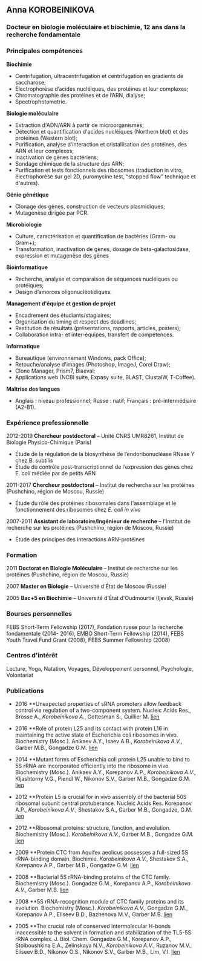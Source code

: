 ## Anna KOROBEINIKOVA

### Docteur en biologie moléculaire et biochimie, 12 ans dans la recherche fondamentale

### Principales compétences
**Biochimie**
* Centrifugation, ultracentrifugation et centrifugation en gradients de saccharose;
* Electrophorèse d’acides nucléiques, des protéines et leur complexes;
* Chromatographie des protéines et de l’ARN, dialyse;
* Spectrophotometrie.

**Biologie moléculaire**
* Extraction d'ADN/ARN à partir de microorganismes;
* Détection et quantification d'acides nucléiques (Northern blot) et des protéines (Western blot);
* Purification, analyse d’interaction et cristallisation des protéines, des ARN et leur complexes; 
* Inactivation de gènes bactériens;
* Sondage chimique de la structure des ARN;
* Purification et tests fonctionnels des ribosomes (traduction in vitro, électrophorèse sur gel 2D, puromycine test, “stopped flow” technique et d'autres).
 
**Génie génétique**
* Clonage des gènes, construction de vecteurs plasmidiques;
* Mutagénèse dirigée par PCR.

**Microbiologie**
* Culture, caractérisation et quantification de bactéries (Gram- ou Gram+);
* Transformation, inactivation de gènes, dosage de beta-galactosidase, expression et mutagenèse des gènes 

**Bioinformatique**
* Recherche, analyse et comparaison de séquences nucléiques ou protéiques;
* Design d’amorces oligonucléotidiques.

**Management d'équipe et gestion de projet**
* Encadrement des étudiants/stagiaires;
* Organisation du timing et respect des deadlines;
* Restitution de résultats (présentations, rapports, articles, posters);
* Collaboration intra- et inter-équipes, transfert de compétences.

**Informatique**
* Bureautique (environnement Windows, pack Office); 
* Retouche/analyse d'images (Photoshop, ImageJ, Corel Draw);
* Clone Manager, Prism7, Biaeval;
* Applications web (NCBI suite, Expasy suite, BLAST, ClustalW, T-Coffee).

**Maîtrise des langues**
* Anglais : niveau professionnel; Russe : natif; Français : pré-intermédiaire (A2-B1).

### Expérience professionnelle
2012-2019 **Chercheur postdoctoral** – Unité CNRS UMR8261, Institut de Biologie Physico-Chimique (Paris)
* Étude de la régulation de la biosynthèse de l’endoribonucléase RNase Y chez B. subtilis
* Étude du contrôle post-transcriptionnel de l’expression des gènes chez E. coli médiée par de petits ARN

2011-2017 **Chercheur postdoctoral** – Institut de recherche sur les protéines (Pushchino, région de Moscou, Russie)
* Étude du rôle des protéines ribosomales dans l'assemblage et le fonctionnement des ribosomes chez _E. coli in vivo_

2007-2011 **Assistant de laboratoire/Ingénieur de recherche** – l'Institut de recherche sur les protéines (Pushchino, région de Moscou, Russie)
* Étude des principes des interactions ARN-protéines

### Formation
2011 **Doctorat en Biologie Moléculaire** – Institut de recherche sur les protéines (Pushchino, région de Moscou, Russie)

2007 **Master en Biologie** – Université d'État de Moscou (Russie)

2005 **Bac+5 en Biochimie** – Université d'État d'Oudmourtie (Ijevsk, Russie)

### Bourses personnelles
FEBS Short-Term Fellowship (2017), Fondation russe pour la recherche fondamentale (2014- 2016), EMBO Short-Term Fellowship (2014), FEBS Youth Travel Fund Grant (2008), FEBS Summer Fellowship (2008)

### Centres d'intérêt
Lecture, Yoga, Natation, Voyages, Développement personnel, Psychologie, Volontariat

### Publications
* 2016 **Unexpected properties of sRNA promoters allow feedback control via regulation of a two-component system. Nucleic Acids Res., Brosse A., _Korobeinikova А._, Gottesman S., Guillier M. [lien](https://www.ncbi.nlm.nih.gov/pubmed/27439713)

* 2016 **Role of protein L25 and its contact with protein L16 in maintaining the active state of Escherichia coli ribosomes in vivo. Biochemistry (Mosc.). Anikaev A.Y., Isaev A.B., _Korobeinikova A.V._, Garber M.B., Gongadze G.M. [lien](https://www.ncbi.nlm.nih.gov/pubmed/26885579)

* 2014 **Mutant forms of Escherichia coli protein L25 unable to bind to 5S rRNA are incorporated efficiently into the ribosome in vivo. Biochemistry (Mosc.). Anikaev A.Y., Korepanov A.P., _Korobeinikova A.V._, Kljashtorny V.G., Piendl W., Nikonov S.V., Garber M.B., Gongadze G.M. [lien](https://www.ncbi.nlm.nih.gov/pubmed/25365493)

* 2012 **Protein L5 is crucial for in vivo assembly of the bacterial 50S ribosomal subunit central protuberance. Nucleic Acids Res. Korepanov A.P., _Korobeinikova A.V._, Shestakov S.A., Garber M.B., Gongadze, G.M. [lien](https://www.ncbi.nlm.nih.gov/pubmed/22821559)

* 2012 **Ribosomal proteins: structure, function, and evolution. Biochemistry (Mosc.). _Korobeinikova A.V._, Garber M.B., Gongadze G.M. [lien](https://www.ncbi.nlm.nih.gov/pubmed/22817455)

* 2009 **Protein CTC from Aquifex aeolicus possesses a full-sized 5S rRNA-binding domain. Biochimie. _Korobeinikova A.V._, Shestakov S.A., Korepanov A.P., Garber M.B., Gongadze G.M. [lien](https://www.ncbi.nlm.nih.gov/pubmed/19041925)

* 2008 **Bacterial 5S rRNA-binding proteins of the CTC family. Biochemistry (Mosc.). Gongadze G.M., Korepanov A.P., _Korobeinikova A.V._, Garber M.B. [lien](https://www.ncbi.nlm.nih.gov/pubmed/19216708)

* 2008 **5S rRNA-recognition module of CTC family proteins and its evolution. Biochemistry (Mosc.). _Korobeinikova A.V._, Gongadze G.M., Korepanov A.P., Eliseev B.D., Bazhenova M.V., Garber M.B. [lien](https://www.ncbi.nlm.nih.gov/pubmed/18298371)

* 2005 **The crucial role of conserved intermolecular H-bonds inaccessible to the solvent in formation and stabilization of the TL5-5S rRNA complex. J. Biol. Chem. Gongadze G.M., Korepanov A.P., Stolboushkina E.A., Zelinskaya N.V., _Korobeinikova A.V._, Ruzanov M.V., Eliseev B.D., Nikonov O.S., Nikonov S.V., Garber M.B., Lim, V.I. [lien](https://www.ncbi.nlm.nih.gov/pubmed/15718233)






